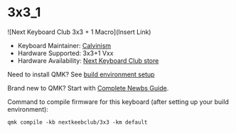 # 3x3_1

![Next Keyboard Club 3x3 + 1 Macro](Insert Link)

* Keyboard Maintainer: [Calvinism](https://github.com/kuji5)
* Hardware Supported: 3x3+1 Vxx
* Hardware Availability: [Next Keyboard Club store](https://nextkeyboard.club/)

Need to install QMK? See [build environment setup](https://docs.qmk.fm/#/getting_started_build_tools) 

Brand new to QMK? Start with [Complete Newbs Guide](https://docs.qmk.fm/#/newbs).

Command to compile firmware for this keyboard (after setting up your build environment):

    qmk compile -kb nextkeebclub/3x3 -km default